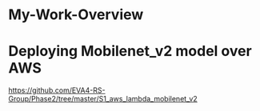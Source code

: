 # My-Work-Overview


# Deploying Mobilenet_v2 model over AWS
https://github.com/EVA4-RS-Group/Phase2/tree/master/S1_aws_lambda_mobilenet_v2
